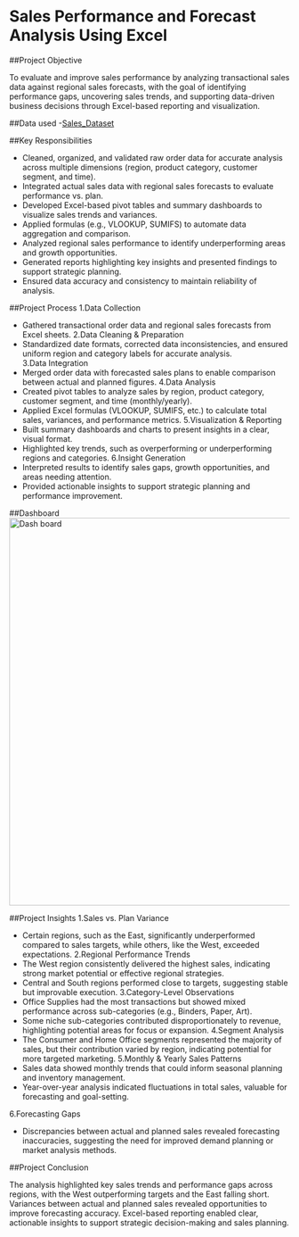 # Sales Performance and Forecast Analysis Using Excel
##Project Objective

To evaluate and improve sales performance by analyzing transactional sales data against regional sales forecasts, with the goal of identifying performance gaps, uncovering sales trends, and supporting data-driven business decisions through Excel-based reporting and visualization.

##Data used
-<a href="https://github.com/chandruseenivasan/Sales_Performance_Analysis-Forecast-Comparison/blob/main/Sales%20Performance.xlsx">Sales_Dataset</a>

##Key Responsibilities
* Cleaned, organized, and validated raw order data for accurate analysis across multiple dimensions (region, product category, customer segment, and time).
* Integrated actual sales data with regional sales forecasts to evaluate performance vs. plan.
*  Developed Excel-based pivot tables and summary dashboards to visualize sales trends and variances.
* Applied formulas (e.g., VLOOKUP, SUMIFS) to automate data aggregation and comparison.
* Analyzed regional sales performance to identify underperforming areas and growth opportunities.
* Generated reports highlighting key insights and presented findings to support strategic planning.
* Ensured data accuracy and consistency to maintain reliability of analysis.

##Project Process
1.Data Collection
* Gathered transactional order data and regional sales forecasts from Excel sheets.
2.Data Cleaning & Preparation
* Standardized date formats, corrected data inconsistencies, and ensured uniform region and category labels for accurate analysis.  
3.Data Integration
* Merged order data with forecasted sales plans to enable comparison between actual and planned figures.
4.Data Analysis
* Created pivot tables to analyze sales by region, product category, customer segment, and time (monthly/yearly).
* Applied Excel formulas (VLOOKUP, SUMIFS, etc.) to calculate total sales, variances, and performance metrics.
5.Visualization & Reporting
* Built summary dashboards and charts to present insights in a clear, visual format.
* Highlighted key trends, such as overperforming or underperforming regions and categories.
6.Insight Generation
* Interpreted results to identify sales gaps, growth opportunities, and areas needing attention.
* Provided actionable insights to support strategic planning and performance improvement.

##Dashboard
<img width="1593" height="695" alt="Dash board" src="https://github.com/user-attachments/assets/e34f40cc-f6f1-44b7-99f2-088a36c7068e" />

##Project Insights
1.Sales vs. Plan Variance
* Certain regions, such as the East, significantly underperformed compared to sales targets, while others, like the West, exceeded expectations.
2.Regional Performance Trends
* The West region consistently delivered the highest sales, indicating strong market potential or effective regional strategies.
* Central and South regions performed close to targets, suggesting stable but improvable execution.
3.Category-Level Observations
* Office Supplies had the most transactions but showed mixed performance across sub-categories (e.g., Binders, Paper, Art).
* Some niche sub-categories contributed disproportionately to revenue, highlighting potential areas for focus or expansion.
4.Segment Analysis
* The Consumer and Home Office segments represented the majority of sales, but their contribution varied by region, indicating potential for more targeted marketing.
5.Monthly & Yearly Sales Patterns
* Sales data showed monthly trends that could inform seasonal planning and inventory management.
* Year-over-year analysis indicated fluctuations in total sales, valuable for forecasting and goal-setting.
  
6.Forecasting Gaps
* Discrepancies between actual and planned sales revealed forecasting inaccuracies, suggesting the need for improved demand planning or market analysis methods.

##Project Conclusion

The analysis highlighted key sales trends and performance gaps across regions, with the West outperforming targets and the East falling short. Variances between actual and planned sales revealed opportunities to improve forecasting accuracy. Excel-based reporting enabled clear, actionable insights to support strategic decision-making and sales planning.
